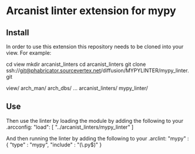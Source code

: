 # Arcanist linter extension for mypy

## Install

In order to use this extension this repository needs to be cloned
into your view. For example:

cd view
mkdir arcanist_linters
cd arcanist_linters
git clone ssh://git@phabricator.sourcevertex.net/diffusion/MYPYLINTER/mypy_linter.git

 view/
  arch_man/
  arch_dbs/
  ...
  arcanist_linters/
    mypy_linter/

## Use

Then use the linter by loading the module by adding the following to your .arcconfig:
  "load": [
    "../arcanist_linters/mypy_linter"
      ]

And then running the linter by adding the following to your .arclint:
   "mypy" : {
      "type" : "mypy",
      "include" : "(\\.py$)"
    }

